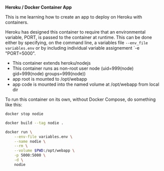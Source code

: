 **Heroku / Docker Container App**

This is me learning how to create an app to deploy on Heroku with containers.

Heroku has designed this container to require that an environmental variable, PORT, is passed to the container at runtime.  This can be done either by specifying, on the command line, a variables file `--env_file variables.env` or by including individual variable assignement `-e "PORT=5000".


* This container extends heroku/nodejs
* This container runs as non-root user node (uid=999(node) gid=999(node) groups=999(node))
* app root is mounted to /opt/webapp
* app code is mounted into the named volume at /opt/webapp from local dir


To run this container on its own, without Docker Compose, do something like this:


```bash
docker stop nodie

docker build --tag nodie .

docker run \
	--env-file variables.env \
	--name nodie \
	--rm \
	--volume $PWD:/opt/webapp \
	-p 5000:5000 \
	-d \
	nodie
```
